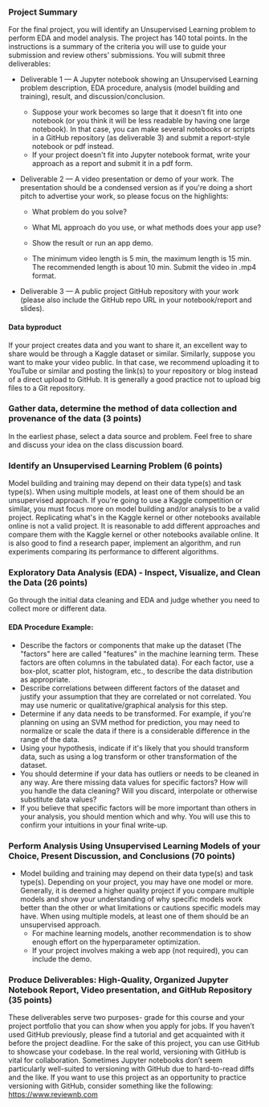 ### Project Summary

For the final project, you will identify an Unsupervised Learning problem to perform EDA and model analysis.  The project has 140 total points. In the instructions is a summary of the criteria you will use to guide your submission and review others’ submissions.   You will submit three deliverables:

* Deliverable 1 — A Jupyter notebook showing an Unsupervised Learning problem description, EDA procedure, analysis (model building and training), result, and discussion/conclusion. 
  * Suppose your work becomes so large that it doesn’t fit into one notebook (or you think it will be less readable by having one large notebook). In that case, you can make several notebooks or scripts in a GitHub repository (as deliverable 3) and submit a report-style notebook or pdf instead. 
  * If your project doesn't fit into Jupyter notebook format, write your approach as a report and submit it in a pdf form.

* Deliverable 2 — A video presentation or demo of your work. The presentation should be a condensed version as if you're doing a short pitch to advertise your work, so please focus on the highlights: 

  * What problem do you solve? 

  * What ML approach do you use, or what methods does your app use? 

  * Show the result or run an app demo. 

  * The minimum video length is 5 min, the maximum length is 15 min. The recommended length is about 10 min. Submit the video in .mp4 format.

* Deliverable 3 — A public project GitHub repository with your work (please also include the GitHub repo URL in your notebook/report and slides). 

#### Data byproduct

If your project creates data and you want to share it, an excellent way to share would be through a Kaggle dataset or similar. Similarly, suppose you want to make your video public. In that case, we recommend uploading it to YouTube or similar and posting the link(s) to your repository or blog instead of a direct upload to GitHub. It is generally a good practice not to upload big files to a Git repository.


### Gather data, determine the method of data collection and provenance of the data (3 points)

In the earliest phase, select a data source and problem. Feel free to share and discuss your idea on the class discussion board.

### Identify an Unsupervised Learning Problem (6 points)

Model building and training may depend on their data type(s) and task type(s). When using multiple models, at least one of them should be an unsupervised approach. 
If you're going to use a Kaggle competition or similar, you must focus more on model building and/or analysis to be a valid project. Replicating what's in the Kaggle kernel or other notebooks available online is not a valid project. It is reasonable to add different approaches and compare them with the Kaggle kernel or other notebooks available online. It is also good to find a research paper, implement an algorithm, and run experiments comparing its performance to different algorithms.  

### Exploratory Data Analysis (EDA) - Inspect, Visualize, and Clean the Data (26 points)

Go through the initial data cleaning and EDA and judge whether you need to collect more or different data. 

#### EDA Procedure Example:

* Describe the factors or components that make up the dataset (The "factors" here are called "features" in the machine learning term. These factors are often columns in the tabulated data). For each factor, use a box-plot, scatter plot, histogram, etc., to describe the data distribution as appropriate.
* Describe correlations between different factors of the dataset and justify your assumption that they are correlated or not correlated. You may use numeric or qualitative/graphical analysis for this step.
* Determine if any data needs to be transformed. For example, if you're planning on using an SVM method for prediction, you may need to normalize or scale the data if there is a considerable difference in the range of the data.
* Using your hypothesis, indicate if it's likely that you should transform data, such as using a log transform or other transformation of the dataset.
* You should determine if your data has outliers or needs to be cleaned in any way. Are there missing data values for specific factors? How will you handle the data cleaning? Will you discard, interpolate or otherwise substitute data values?
* If you believe that specific factors will be more important than others in your analysis, you should mention which and why. You will use this to confirm your intuitions in your final write-up.

### Perform Analysis Using Unsupervised Learning Models of your Choice, Present Discussion, and Conclusions (70 points)

* Model building and training may depend on their data type(s) and task type(s). Depending on your project, you may have one model or more. Generally, it is deemed a higher quality project if you compare multiple models and show your understanding of why specific models work better than the other or what limitations or cautions specific models may have. When using multiple models, at least one of them should be an unsupervised approach. 
  * For machine learning models, another recommendation is to show enough effort on the hyperparameter optimization.
  * If your project involves making a web app (not required), you can include the demo.

### Produce Deliverables: High-Quality, Organized Jupyter Notebook Report, Video presentation, and GitHub Repository (35 points)

These deliverables serve two purposes- grade for this course and your project portfolio that you can show when you apply for jobs.
If you haven’t used GitHub previously, please find a tutorial and get acquainted with it before the project deadline. For the sake of this project, you can use GitHub to showcase your codebase. In the real world, versioning with GitHub is vital for collaboration. Sometimes Jupyter notebooks don’t seem particularly well-suited to versioning with GitHub due to hard-to-read diffs and the like. If you want to use this project as an opportunity to practice versioning with GitHub, consider something like the following: 
https://www.reviewnb.com